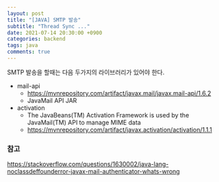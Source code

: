 ```yaml
---
layout: post
title: "[JAVA] SMTP 발송"
subtitle: "Thread Sync ..."
date: 2021-07-14 20:30:00 +0900
categories: backend
tags: java
comments: true
---
```


SMTP 발송을 할때는 다음 두가지의 라이브러리가 있어야 한다.

- mail-api
  - https://mvnrepository.com/artifact/javax.mail/javax.mail-api/1.6.2
  - JavaMail API JAR
- activation
  - The JavaBeans(TM) Activation Framework is used by the JavaMail(TM) API to manage MIME data
  - https://mvnrepository.com/artifact/javax.activation/activation/1.1.1

### 참고

https://stackoverflow.com/questions/1630002/java-lang-noclassdeffounderror-javax-mail-authenticator-whats-wrong
